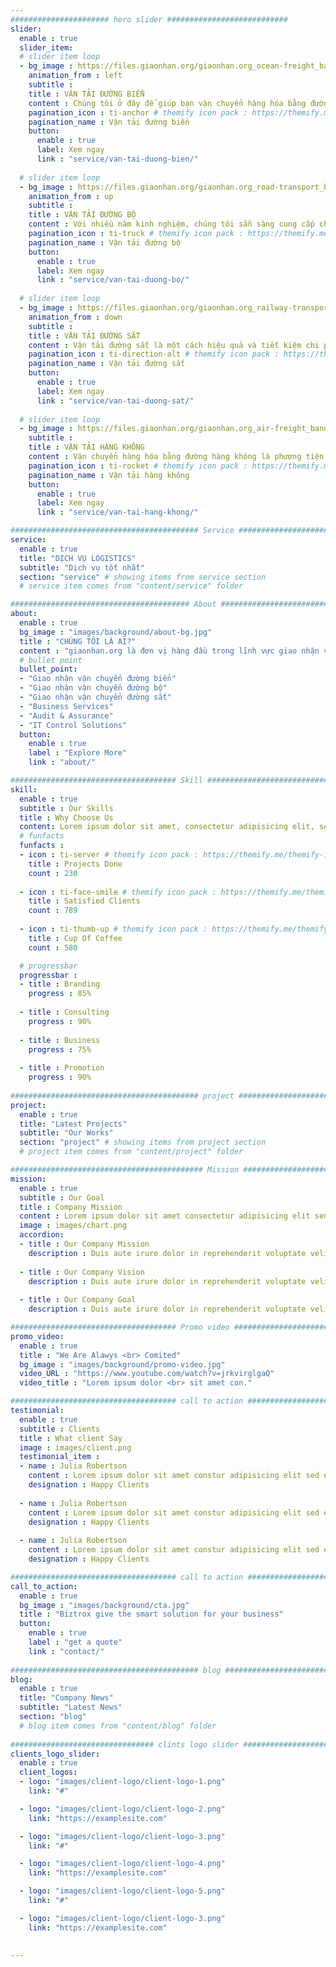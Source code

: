 ```yaml
---
###################### hero slider ###########################
slider:
  enable : true
  slider_item:
  # slider item loop
  - bg_image : https://files.giaonhan.org/giaonhan.org_ocean-freight_banner_slider.webp
    animation_from : left
    subtitle : 
    title : VẬN TẢI ĐƯỜNG BIỂN
    content : Chúng tôi ở đây để giúp bạn vận chuyển hàng hóa bằng đường biển đi khắp thế giới một cách dễ dàng. Tối ưu hóa quá trình vận chuyển bằng đường biển của bạn bằng cách tiếp cận thêm nguồn lực và mức giá cạnh tranh thông qua các liên minh vận tải biển lớn mạnh của chúng tôi.
    pagination_icon : ti-anchor # themify icon pack : https://themify.me/themify-icons
    pagination_name : Vận tải đường biển
    button:
      enable : true
      label: Xem ngay
      link : "service/van-tai-duong-bien/"
      
  # slider item loop
  - bg_image : https://files.giaonhan.org/giaonhan.org_road-transport_banner_slider.webp
    animation_from : up
    subtitle : 
    title : VẬN TẢI ĐƯỜNG BỘ
    content : Với nhiều năm kinh nghiệm, chúng tôi sẵn sàng cung cấp cho khách hàng các dịch vụ vận chuyển bằng đường bộ theo yêu cầu an toàn, hiệu quả và nhanh chóng...
    pagination_icon : ti-truck # themify icon pack : https://themify.me/themify-icons
    pagination_name : Vận tải đường bộ
    button:
      enable : true
      label: Xem ngay
      link : "service/van-tai-duong-bo/"
      
  # slider item loop
  - bg_image : https://files.giaonhan.org/giaonhan.org_railway-transport_banner_slider.webp
    animation_from : down
    subtitle : 
    title : VẬN TẢI ĐƯỜNG SẮT
    content : Vận tải đường sắt là một cách hiệu quả và tiết kiệm chi phí để vận chuyển hàng hóa cho doanh nghiệp của bạn
    pagination_icon : ti-direction-alt # themify icon pack : https://themify.me/themify-icons
    pagination_name : Vận tải đường sắt
    button:
      enable : true
      label: Xem ngay
      link : "service/van-tai-duong-sat/"
      
  # slider item loop
  - bg_image : https://files.giaonhan.org/giaonhan.org_air-freight_banner_slider.webp
    subtitle : 
    title : VẬN TẢI HÀNG KHÔNG
    content : Vận chuyển hàng hóa bằng đường hàng không là phương tiện vận chuyển hàng hóa mới nhất và đã tạo ra bước tiến vượt bậc cho lĩnh vực hậu cần. Ngày nay, nó đã trở thành một trong những phương tiện vận chuyển hàng hóa phổ biến nhất cho mục đích thương mại.
    pagination_icon : ti-rocket # themify icon pack : https://themify.me/themify-icons
    pagination_name : Vận tải hàng không
    button:
      enable : true
      label: Xem ngay
      link : "service/van-tai-hang-khong/"

########################################## Service ####################################
service:
  enable : true
  title: "DỊCH VỤ LOGISTICS"
  subtitle: "Dịch vụ tốt nhất"
  section: "service" # showing items from service section
  # service item comes from "content/service" folder

######################################## About #########################################
about:
  enable : true
  bg_image : "images/background/about-bg.jpg"
  title : "CHÚNG TÔI LÀ AI?"
  content : "giaonhan.org là đơn vị hàng đầu trong lĩnh vực giao nhận vận chuyển, Logistics, xuất nhập khẩu, thủ tục hải quan..."
  # bullet point
  bullet_point:
  - "Giao nhận vận chuyển đường biển"
  - "Giao nhận vận chuyển đường bộ"
  - "Giao nhận vận chuyển đường sắt"
  - "Business Services"
  - "Audit & Assurance"
  - "IT Control Solutions"
  button:
    enable : true
    label : "Explore More"
    link : "about/"

##################################### Skill ##############################################
skill:
  enable : true
  subtitle : Our Skills
  title : Why Choose Us
  content: Lorem ipsum dolor sit amet, consectetur adipisicing elit, sed eiusmod tempor incididunt laboris nisi ut aliquip ex ea commodo consequat. <br><br> Duis aute irure dolor in reprehenderit voluptate velit esse cillum dolore fugiat nulla pariatur. Excepteur sint ocaecat cupidatat non proident sunt culpa qui officia deserunt mollit anim id est laborum. sed perspiciatis unde omnisiste natus error sit voluptatem accusantium.doloremque ladantium totam rem aperieaque ipsa quae ab illo inventore.veritatis. et quasi architecto beatae vitae dicta sunt explicabo.
  # funfacts
  funfacts :
  - icon : ti-server # themify icon pack : https://themify.me/themify-icons
    title : Projects Done
    count : 230
    
  - icon : ti-face-smile # themify icon pack : https://themify.me/themify-icons
    title : Satisfied Clients
    count : 789
    
  - icon : ti-thumb-up # themify icon pack : https://themify.me/themify-icons
    title : Cup Of Coffee
    count : 580

  # progressbar
  progressbar : 
  - title : Branding
    progress : 85%
    
  - title : Consulting
    progress : 90%
    
  - title : Business
    progress : 75%
    
  - title : Promotion
    progress : 90%
      
########################################## project ####################################
project:
  enable : true
  title: "Latest Projects"
  subtitle: "Our Works"
  section: "project" # showing items from project section
  # project item comes from "content/project" folder

########################################### Mission ###################################
mission:
  enable : true
  subtitle : Our Goal
  title : Company Mission
  content : Lorem ipsum dolor sit amet consectetur adipisicing elit sed eiusmod tempor didunt laboris nisi ut aliquip ex ea commodo consequat.
  image : images/chart.png
  accordion:
  - title : Our Company Mission
    description : Duis aute irure dolor in reprehenderit voluptate velit esse cillum dolore fugiat nulla pariatur.Excepteur sint ocaecat cupidatat non proident sunt culpa qui officia deserunt mollit anim id est laborum.
    
  - title : Our Company Vision
    description : Duis aute irure dolor in reprehenderit voluptate velit esse cillum dolore fugiat nulla pariatur.Excepteur sint ocaecat cupidatat non proident sunt culpa qui officia deserunt mollit anim id est laborum.
    
  - title : Our Company Goal
    description : Duis aute irure dolor in reprehenderit voluptate velit esse cillum dolore fugiat nulla pariatur.Excepteur sint ocaecat cupidatat non proident sunt culpa qui officia deserunt mollit anim id est laborum.

##################################### Promo video ####################################
promo_video:
  enable : true
  title : "We Are Alawys <br> Comited"
  bg_image : "images/background/promo-video.jpg"
  video_URL : "https://www.youtube.com/watch?v=jrkvirglgaQ"
  video_title : "Lorem ipsum dolor <br> sit amet con."

##################################### call to action #################################
testimonial:
  enable : true
  subtitle : Clients
  title : What client Say
  image : images/client.png
  testimonial_item :
  - name : Julia Robertson
    content : Lorem ipsum dolor sit amet constur adipisicing elit sed eiusmtempor incid sed dolore magna aliqu enim minim veniam quis nostrud exercittion ullamco labo ris nisi aliquip excepteur.
    designation : Happy Clients
    
  - name : Julia Robertson
    content : Lorem ipsum dolor sit amet constur adipisicing elit sed eiusmtempor incid sed dolore magna aliqu enim minim veniam quis nostrud exercittion ullamco labo ris nisi aliquip excepteur.
    designation : Happy Clients
    
  - name : Julia Robertson
    content : Lorem ipsum dolor sit amet constur adipisicing elit sed eiusmtempor incid sed dolore magna aliqu enim minim veniam quis nostrud exercittion ullamco labo ris nisi aliquip excepteur.
    designation : Happy Clients

##################################### call to action #################################
call_to_action:
  enable : true
  bg_image : "images/background/cta.jpg"
  title : "Biztrox give the smart solution for your business"
  button:
    enable : true
    label : "get a quote"
    link : "contact/"
      
########################################## blog ####################################
blog:
  enable : true
  title: "Company News"
  subtitle: "Latest News"
  section: "blog"
  # blog item comes from "content/blog" folder
  
################################ clints logo slider ################################
clients_logo_slider:
  enable : true
  client_logos:
  - logo: "images/client-logo/client-logo-1.png"
    link: "#"

  - logo: "images/client-logo/client-logo-2.png"
    link: "https://examplesite.com"

  - logo: "images/client-logo/client-logo-3.png"
    link: "#"

  - logo: "images/client-logo/client-logo-4.png"
    link: "https://examplesite.com"

  - logo: "images/client-logo/client-logo-5.png"
    link: "#"

  - logo: "images/client-logo/client-logo-3.png"
    link: "https://examplesite.com"

    
---
```

